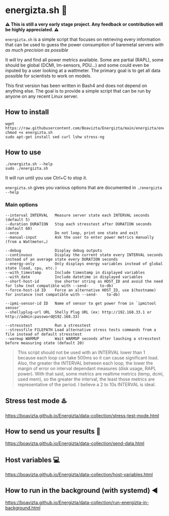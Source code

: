 # energizta.sh :satellite:

**:warning: This is still a very early stage project. Any feedback or contribution will be highly appreciated. :warning:**

`energizta.sh` is a simple script that focuses on retrieving every information that can be used to guess the power consumption of baremetal servers *with as much precision as possible*

It will try and find all power metrics available. Some are partial (RAPL), some should be global (DCMI, lm-sensors, PDU…) and some could even be inputed by a user looking at a wattmeter. The primary goal is to get all data possible for scientists to work on models.

This first version has been written in Bash4 and does not depend on anything else. The goal is to provide a simple script that can be run by anyone on any recent Linux server.

## How to install

```
wget https://raw.githubusercontent.com/Boavizta/Energizta/main/energizta/energizta.sh
chmod +x energizta.sh
sudo apt-get install sed curl lshw stress-ng
```

## How to use

```
./energizta.sh --help
sudo ./energizta.sh
```

It will run until you use Ctrl+C to stop it.

`energizta.sh` gives you various options that are documented in `./energizta --help`

### Main options

```
--interval INTERVAL   Measure server state each INTERVAL seconds (default 5)
--duration DURATION   Stop each stresstest after DURATION seconds (default 60)
--once                Do not loop, print one state and exit
--manual-input        Ask the user to enter power metrics manually (from a Wattmeter…)

--debug               Display debug outputs
--continuous          Display the current state every INTERVAL seconds instead of an average state every DURATION seconds
--energy-only         Only displays energy variables instead of global state (load, cpu, etc.)
--with_timestamp      Include timestamp in displayed variables
--with_date           Include datetime in displayed variables
--short-host-id       Use shorter string as HOST_ID and avoid the need for lshw (not compatible with --send-     to-db)
--force-host-id ID    Force an alternative HOST_ID, use $(hostname) for instance (not compatible with --send-    to-db)

--ipmi-sensor-id ID   Name of sensor to get power from in `ipmitool sensor`
--shellyplug-url URL  Shelly Plug URL (ex: http://192.168.33.1 or http://admin:password@192.168.33)

--stresstest          Run a stresstest
--stressfile FILEPATH Load alternative stress tests commands from a file instead of default stresstest
--warmup WARMUP       Wait WARMUP seconds after lauching a stresstest before measuring state (default 20)

```

> This script should not be used with an INTERVAL lower than 1 because each loop can take 500ms so it can cause significant load. Also, the greater the INTERVAL between each loop, the lower the margin of error on interval dependant measures (disk usage, RAPL power). With that said, some metrics are realtime metrics (temp, dcmi, used mem), so the greater the interval, the least those metrics are representative of the period. I believe a 2 to 10s INTERVAL is ideal.

## Stress test mode ♨️

https://boavizta.github.io/Energizta/data-collection/stress-test-mode.html


## How to send us your results 📧

https://boavizta.github.io/Energizta/data-collection/send-data.html

## Host variables 💻

https://boavizta.github.io/Energizta/data-collection/host-variables.html

## How to run in the background (with systemd) ◀️

https://boavizta.github.io/Energizta/data-collection/run-energizta-in-background.html
